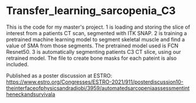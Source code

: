 # Transfer_learning_sarcopenia_C3

This is the code for my master's project. 1 is loading and storing the slice of interest from a patients CT scan, segmented with ITK SNAP. 2 is training a pretrained machine learning model to segment skeletal muscle and find a value of SMA from those segments. The pretrained model used is FCN Resnet50. 3 is automatically segmenting patients C3 CT slice, using our retrained model. 
The file to create bone masks for each pateint is also included.

Published as a poster discussion at ESTRO: https://www.estro.org/Congresses/ESTRO-2021/911/posterdiscussion10-theinterfaceofphysicsandradiobi/3959/automatedsarcopeniaassessmentintheneckandsurvivala
